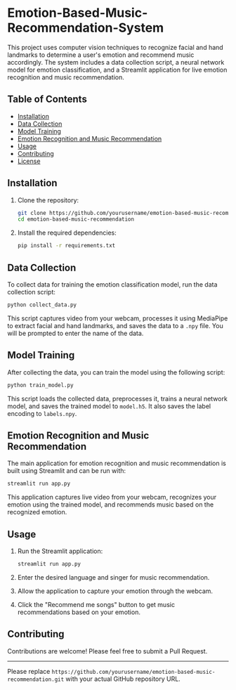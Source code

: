 # Emotion-Based-Music-Recommendation-System

This project uses computer vision techniques to recognize facial and hand landmarks to determine a user's emotion and recommend music accordingly. The system includes a data collection script, a neural network model for emotion classification, and a Streamlit application for live emotion recognition and music recommendation.

## Table of Contents

- [Installation](#installation)
- [Data Collection](#data-collection)
- [Model Training](#model-training)
- [Emotion Recognition and Music Recommendation](#emotion-recognition-and-music-recommendation)
- [Usage](#usage)
- [Contributing](#contributing)
- [License](#license)

## Installation

1. Clone the repository:

    ```bash
    git clone https://github.com/yourusername/emotion-based-music-recommendation.git
    cd emotion-based-music-recommendation
    ```

2. Install the required dependencies:

    ```bash
    pip install -r requirements.txt
    ```

## Data Collection

To collect data for training the emotion classification model, run the data collection script:

```bash
python collect_data.py
```

This script captures video from your webcam, processes it using MediaPipe to extract facial and hand landmarks, and saves the data to a `.npy` file. You will be prompted to enter the name of the data.

## Model Training

After collecting the data, you can train the model using the following script:

```bash
python train_model.py
```

This script loads the collected data, preprocesses it, trains a neural network model, and saves the trained model to `model.h5`. It also saves the label encoding to `labels.npy`.

## Emotion Recognition and Music Recommendation

The main application for emotion recognition and music recommendation is built using Streamlit and can be run with:

```bash
streamlit run app.py
```

This application captures live video from your webcam, recognizes your emotion using the trained model, and recommends music based on the recognized emotion. 

## Usage

1. Run the Streamlit application:

    ```bash
    streamlit run app.py
    ```

2. Enter the desired language and singer for music recommendation.

3. Allow the application to capture your emotion through the webcam.

4. Click the "Recommend me songs" button to get music recommendations based on your emotion.

## Contributing

Contributions are welcome! Please feel free to submit a Pull Request.

---

Please replace `https://github.com/yourusername/emotion-based-music-recommendation.git` with your actual GitHub repository URL.
